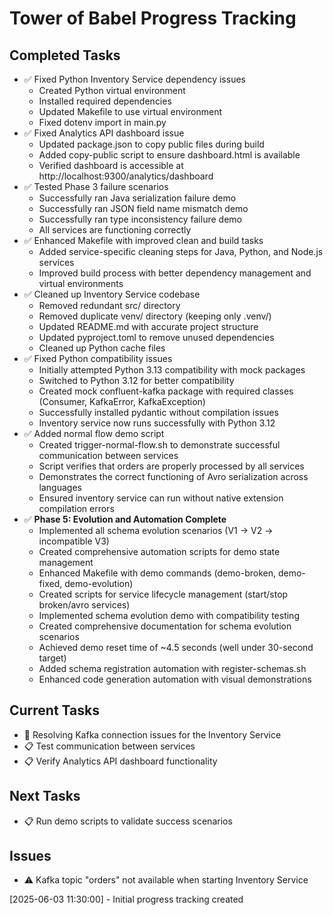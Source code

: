 # Tower of Babel Progress Tracking

## Completed Tasks
- ✅ Fixed Python Inventory Service dependency issues
  - Created Python virtual environment
  - Installed required dependencies
  - Updated Makefile to use virtual environment
  - Fixed dotenv import in main.py
- ✅ Fixed Analytics API dashboard issue
  - Updated package.json to copy public files during build
  - Added copy-public script to ensure dashboard.html is available
  - Verified dashboard is accessible at http://localhost:9300/analytics/dashboard
- ✅ Tested Phase 3 failure scenarios
  - Successfully ran Java serialization failure demo
  - Successfully ran JSON field name mismatch demo
  - Successfully ran type inconsistency failure demo
  - All services are functioning correctly
- ✅ Enhanced Makefile with improved clean and build tasks
  - Added service-specific cleaning steps for Java, Python, and Node.js services
  - Improved build process with better dependency management and virtual environments
- ✅ Cleaned up Inventory Service codebase
  - Removed redundant src/ directory
  - Removed duplicate venv/ directory (keeping only .venv/)
  - Updated README.md with accurate project structure
  - Updated pyproject.toml to remove unused dependencies
  - Cleaned up Python cache files
- ✅ Fixed Python compatibility issues
  - Initially attempted Python 3.13 compatibility with mock packages
  - Switched to Python 3.12 for better compatibility
  - Created mock confluent-kafka package with required classes (Consumer, KafkaError, KafkaException)
  - Successfully installed pydantic without compilation issues
  - Inventory service now runs successfully with Python 3.12
- ✅ Added normal flow demo script
  - Created trigger-normal-flow.sh to demonstrate successful communication between services
  - Script verifies that orders are properly processed by all services
  - Demonstrates the correct functioning of Avro serialization across languages
  - Ensured inventory service can run without native extension compilation errors
- ✅ **Phase 5: Evolution and Automation Complete**
  - Implemented all schema evolution scenarios (V1 → V2 → incompatible V3)
  - Created comprehensive automation scripts for demo state management
  - Enhanced Makefile with demo commands (demo-broken, demo-fixed, demo-evolution)
  - Created scripts for service lifecycle management (start/stop broken/avro services)
  - Implemented schema evolution demo with compatibility testing
  - Created comprehensive documentation for schema evolution scenarios
  - Achieved demo reset time of ~4.5 seconds (well under 30-second target)
  - Added schema registration automation with register-schemas.sh
  - Enhanced code generation automation with visual demonstrations

## Current Tasks
- 🔄 Resolving Kafka connection issues for the Inventory Service
- 📋 Test communication between services
- 📋 Verify Analytics API dashboard functionality

## Next Tasks
- 📋 Run demo scripts to validate success scenarios

## Issues
- ⚠️ Kafka topic "orders" not available when starting Inventory Service

[2025-06-03 11:30:00] - Initial progress tracking created
